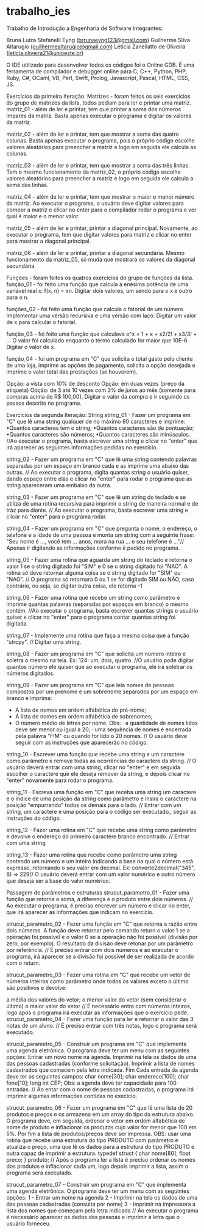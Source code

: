 # trabalho_ies
Trabalho de Introdução a Engenharia de Software
Integrantes:

Bruna Luiza Stefanelli Eyng (brrunaeyng123@gmail.com)
Guilherme Silva Altarugio (guilhermealtarugio@gmail.com)
Leticia Zanellatto de Oliveira (leticia.oliveira21@unioeste.br)

O IDE utilizado para desenvolver todos os códigos foi o Online GDB. É uma ferramenta de compilador e debugger online para C, C++, Python, PHP, Ruby, C#, OCaml, VB, Perl, Swift, Prolog, Javascript, Pascal, HTML, CSS, JS.

Exercícios da primeira Iteração:
Matrizes - foram feitos os seis exercícios do grupo de matrizes da lista, todos pediam para ler e printar uma matriz.
matriz_01 - além de ler e printar, tem que printar a soma dos números ímpares da matriz. Basta apenas executar o programa e digitar os valores da matriz.

matriz_02 - além de ler e printar, tem que mostrar a soma das quatro colunas. Basta apenas executar o programa, pois o próprio código escolhe valores aleatórios para preencher a matriz e logo em seguida ele calcula as colunas.

matriz_03 - além de ler e printar, tem que mostrar a soma das três linhas. Tem o mesmo funcionamento da matriz_02, o próprio código escolhe valores aleatórios para preencher a matriz e logo em seguida ele calcula a soma das linhas.

matriz_04 - além de ler e printar, tem que mostrar o maior e menor número da matriz. Ao executar o programa, o usuário deve digitar valores para compor a matriz e clicar no enter para o compilador rodar o programa e ver qual é maior e o menor valor.

matriz_05 - além de ler e printar, printar a diagonal principal. Novamente, ao executar o programa, tem que digitar valores para matriz e clicar no enter para mostrar a diagonal principal.

matriz_06 - além de ler e printar, printar a diagonal secundária. Mesmo funcionamento da matriz_05, só muda que mostrará os valores da diagonal secundária.

Funções - foram feitos os quatros exercícios do grupo de funções da lista.
função_01 - foi feito uma função que calcula a enésima potência de uma variável real x: f(x, n) = xn. Digitar dois valores, um sendo para o x e outro para o n.

funções_02 - foi feito uma função que calcula o fatorial de um número. Implementar uma
versão recursiva e uma versão com laço. Digitar um valor de x para calcular o fatorial.

função_03 - foi feito uma função que calculava e^x = 1 + x + x2/2! + x3/3! + ... O valor foi calculado enquanto o termo calculado for maior que 10E-6. Digitar o valor de x.

função_04 - foi um programa em "C" que solicita o total gasto pelo cliente de
uma loja, imprime as opções de pagamento, solicita a opção desejada e imprime o valor total das prestações (se houverem).

Opção: a vista com 10% de desconto
Opção: em duas vezes (preço da etiqueta)
Opção: de 3 até 10 vezes com 3% de juros ao mês (somente para compras acima de R$ 100,00).
Digitar o valor da compra e ir seguindo os passos descrito no programa.

Exercícios da segunda Iteração:
String
string_01 - Fazer um programa em "C" que lê uma string qualquer de no máximo 80
caracteres e imprime:
•Quantos caracteres tem o string;
•Quantos caracteres são de pontuação;
•Quantos caracteres são números;
•Quantos caracteres são minúsculos. 
//Ao executar o programa, basta escrever uma string e clicar no "enter" que irá aparecer as seguintes informações pedidas no exercício. 

string_02 - Fazer um programa em "C" que lê uma string contendo palavras separadas por um espaço em branco cada e as imprime uma abaixo das outras. // Ao executar o programa, digita quantas string o usuário quiser, dando espaço entre elas e clicar no "enter" para rodar o programa que as string apareceram uma embaixo da outra.

string_03 - Fazer um programa em "C" que lê um string do teclado e se utiliza de uma rotina recursiva para imprimir o string de maneira normal e de tráz para diante. // Ao executar o programa, basta escrever uma string e clicar no "enter" para o programa rodar.

string_04 - Fazer um programa em "C" que pregunta o nome, o endereço, o telefone e a idade de uma pessoa e monta um string com a seguinte frase: "Seu nome é ..., você tem ... anos, mora na rua ... e seu telefone é ..."// Apenas ir digitando as informações conforme é pedido no programa.

string_05 - Fazer uma rotina que aguarda um string do teclado e retorna o valor 1 se o string digitado foi "SIM" e 0 se o string digitado foi "NAO". A rotina só deve retornar alguma coisa se o string digitado for "SIM" ou "NAO". // O programa só retornara 0 ou 1 se for digitado SIM ou NÃO, caso contrário, ou seja, se digitar outra coisa, ele retorna -1

string_06 - Fazer uma rotina que recebe um string como parâmetro e imprime quantas palavras (separadas por espaços em branco) o mesmo contém. //Ao executar o programa, basta escrever quantas strings o usuário quiser e clicar no "enter" para o programa contar quantas string foi digitada.  

string_07 - Implemente uma rotina que faça a mesma coisa que a função "strcpy". // Digitar uma string.

string_08 - Fazer um programa em "C" que solicita um número inteiro e soletra o mesmo na tela. Ex: 124: um, dois, quatro. //O usuário pode digitar quantos número ele quiser que ao executar o programa, ele irá soletrar os números digitados. 

string_09 - Fazer um programa em "C" que leia nomes de pessoas compostos por um prenome e um sobrenome separados por um espaço em branco e imprima:
- A lista de nomes em ordem alfabética do pré-nome;
- A lista de nomes em ordem alfabética de sobrenomes;
- O número médio de letras por nome.
Obs:
· a quantidade de nomes lidos deve ser menor ou igual a 20;
· uma sequência de nomes é encerrada pela palavra "FIM" ou quando for lido o
20 nomes. // O usuário deve seguir com as instruções que aparecerão no código.

string_10 - Escrever uma função que recebe uma string e um caractere como parâmetro e remove todas as ocorrências do caractere da string. // O usuário deverá entrar com uma string, clicar no "enter" e em seguida escolher o caractere que ele deseja remover da string, e depois clicar no "enter" novamente para rodar o programa.

string_11 - Escreva uma função em "C" que receba uma string um caractere e o índice de uma posição da string como parâmetro e insira o caractere na posição "empurrando" todos os demais para o lado. // Entrar com um string, um caractere e uma posição para o código ser executado., seguir as instruções do código.

string_12 - Fazer uma rotina em "C" que recebe uma string como parâmetro e devolve o endereço do primeiro caractere branco encontrado. // Entrar com uma string

string_13 - Fazer uma rotina que recebe como parâmetro uma string contendo um número e um inteiro indicando a base na qual o número está expresso, retornando o seu valor em decimal.  Ex: converte2decimal("345", 8) => 229// O usuário deverá entrar com um valor numérico e outro número que deseja ser a base do valor numérico.

Passagem de parâmetros e estruturas
strucut_parametro_01 - Fazer uma função que retorna a soma, a diferença e o produto entre dois números. // Ao executar o programa, é preciso encrever um número e clicar no enter, que irá aparecer as informações que indicam no exercício.

strucut_parametro_02 - Fazer uma função em "C" que retorna a razão entre dois números. A função deve retornar pelo comando return o valor 1 se a operação foi possível e o valor 0 se a operação não foi possível (divisão por zero, por exemplo). O resultado da divisão deve retonar por um parâmetro por referência. // É preciso entrar com dois números e ao executar o programa, irá aparecer se a divisão foi possível de ser realizada de acordo com o return.

strucut_parametro_03 - Fazer uma rotina em "C" que recebe um vetor de números inteiros como parâmetro onde todos os valores exceto o último são positivos e devolve:

a média dos valores do vetor;
o menor valor do vetor (sem considerar o último)
o maior valor do vetor
// É necessário entra com números inteiros, logo após o programa irá executar as informações que o exercício pede.
strucut_parametro_04 - Fazer uma função para ler e retornar o valor das 3 notas de um aluno. // É preciso entrar com três notas, logo o programa será executado.

strucut_parametro_05 - Construir um programa em "C" que implementa uma agenda eletrônica. O programa deve ter um menu com as seguintes opções: Entrar um novo nome na agenda. Imprimir na tela os dados de uma das pessoas cadastradas (conforme solicitação). Imprimir a lista de nomes cadastrados que comecem pela letra indicada. Fim
Cada entrada da agenda deve ter os seguintes campos:
char nome[30];
char endereco[100];
char fone[10];
long int CEP;
Obs: a agenda deve ter capacidade para 100 entradas.
// Ao entar com o nome de pessoas cadastradas, o programa irá imprimir algumas informações contidas no execício.

strucut_parametro_06 - Fazer um programa em "C" que lê uma lista de 20 produtos e preços e os armazena em um array do tipo da estrutura abaixo. O programa deve, em seguida, ordenar o vetor em ordem alfabética de nome de produto e inflacionar os produtos cujo valor for menor que 100 em 5%. Por fim a lista de produtos/preços deve ser impressa.
OBS: usar uma rotina que recebe uma estrutura do tipo PRODUTO com parâmetro e atualiza o preço, uma que lê os dados para a estrutura do tipo PRODUTO e outra capaz de imprimir a estrutura.
typedef struct {
char nome[80];
float preco;
} produto;
// Após o programa ler a lista é preciso ordenar os nomes dos produtos e inflacionar cada um, logo depois imprimir a lista, assim o programa será executado.

strucut_parametro_07 - Construir um programa em "C" que implementa uma agenda eletrônica. O
programa deve ter um menu com as seguintes opções:
1 - Entrar um nome na agenda
2 - Imprimir na tela os dados de uma das pessoas cadastradas (consulta por nome)
3 - Imprimir na impressora a lista dos nomes que começam pela letra indicada
// Ao executar o programa é necessário aparecer os dados das pessoas e imprimir a letra que o usuário forneceu.
